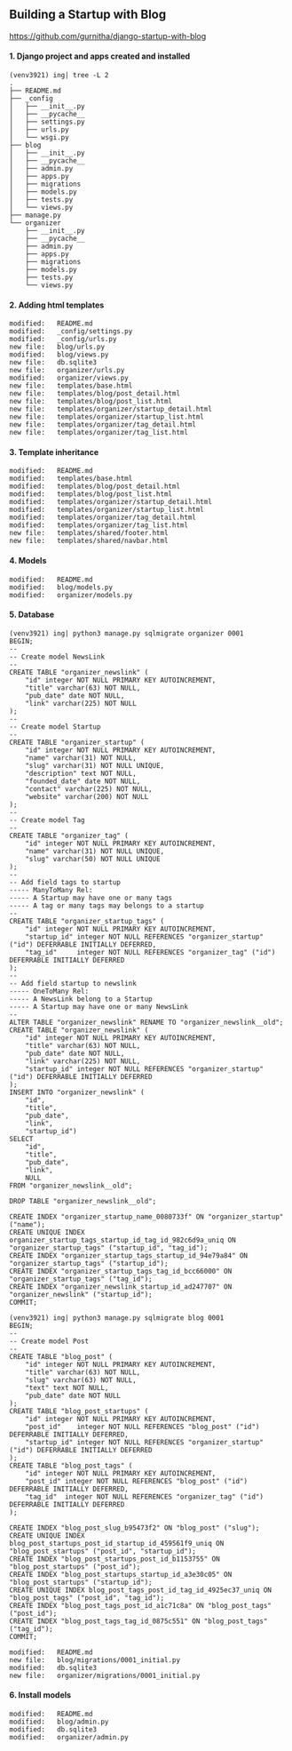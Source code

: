 ## Building a Startup with Blog
https://github.com/gurnitha/django-startup-with-blog

#### 1. Django project and apps created and installed

	(venv3921) ing| tree -L 2
	.
	├── README.md
	├── _config
	│   ├── __init__.py
	│   ├── __pycache__
	│   ├── settings.py
	│   ├── urls.py
	│   └── wsgi.py
	├── blog
	│   ├── __init__.py
	│   ├── __pycache__
	│   ├── admin.py
	│   ├── apps.py
	│   ├── migrations
	│   ├── models.py
	│   ├── tests.py
	│   └── views.py
	├── manage.py
	└── organizer
	    ├── __init__.py
	    ├── __pycache__
	    ├── admin.py
	    ├── apps.py
	    ├── migrations
	    ├── models.py
	    ├── tests.py
	    └── views.py

#### 2. Adding html templates

	modified:   README.md
	modified:   _config/settings.py
	modified:   _config/urls.py
	new file:   blog/urls.py
	modified:   blog/views.py
	new file:   db.sqlite3
	new file:   organizer/urls.py
	modified:   organizer/views.py
	new file:   templates/base.html
	new file:   templates/blog/post_detail.html
	new file:   templates/blog/post_list.html
	new file:   templates/organizer/startup_detail.html
	new file:   templates/organizer/startup_list.html
	new file:   templates/organizer/tag_detail.html
	new file:   templates/organizer/tag_list.html

#### 3. Template inheritance

	modified:   README.md
	modified:   templates/base.html
	modified:   templates/blog/post_detail.html
	modified:   templates/blog/post_list.html
	modified:   templates/organizer/startup_detail.html
	modified:   templates/organizer/startup_list.html
	modified:   templates/organizer/tag_detail.html
	modified:   templates/organizer/tag_list.html
	new file:   templates/shared/footer.html
	new file:   templates/shared/navbar.html


#### 4. Models

	modified:   README.md
	modified:   blog/models.py
	modified:   organizer/models.py

#### 5. Database

	(venv3921) ing| python3 manage.py sqlmigrate organizer 0001
	BEGIN;
	--
	-- Create model NewsLink
	--
	CREATE TABLE "organizer_newslink" (
		"id" integer NOT NULL PRIMARY KEY AUTOINCREMENT, 
		"title" varchar(63) NOT NULL, 
		"pub_date" date NOT NULL, 
		"link" varchar(225) NOT NULL
	);
	--
	-- Create model Startup
	--
	CREATE TABLE "organizer_startup" (
		"id" integer NOT NULL PRIMARY KEY AUTOINCREMENT, 
		"name" varchar(31) NOT NULL, 
		"slug" varchar(31) NOT NULL UNIQUE, 
		"description" text NOT NULL, 
		"founded_date" date NOT NULL, 
		"contact" varchar(225) NOT NULL, 
		"website" varchar(200) NOT NULL
	);
	--
	-- Create model Tag
	--
	CREATE TABLE "organizer_tag" (
		"id" integer NOT NULL PRIMARY KEY AUTOINCREMENT, 
		"name" varchar(31) NOT NULL UNIQUE, 
		"slug" varchar(50) NOT NULL UNIQUE
	);
	--
	-- Add field tags to startup
	----- ManyToMany Rel: 
	----- A Startup may have one or many tags
	----- A tag or many tags may belongs to a startup
	--
	CREATE TABLE "organizer_startup_tags" (
		"id" integer NOT NULL PRIMARY KEY AUTOINCREMENT, 
		"startup_id" integer NOT NULL REFERENCES "organizer_startup" ("id") DEFERRABLE INITIALLY DEFERRED, 
		"tag_id"     integer NOT NULL REFERENCES "organizer_tag" ("id")     DEFERRABLE INITIALLY DEFERRED
	);
	--
	-- Add field startup to newslink
	----- OneToMany Rel: 
	----- A NewsLink belong to a Startup
	----- A Startup may have one or many NewsLink
	--
	ALTER TABLE "organizer_newslink" RENAME TO "organizer_newslink__old";
	CREATE TABLE "organizer_newslink" (
		"id" integer NOT NULL PRIMARY KEY AUTOINCREMENT, 
		"title" varchar(63) NOT NULL, 
		"pub_date" date NOT NULL, 
		"link" varchar(225) NOT NULL, 
		"startup_id" integer NOT NULL REFERENCES "organizer_startup" ("id") DEFERRABLE INITIALLY DEFERRED
	);
	INSERT INTO "organizer_newslink" (
		"id", 
		"title", 
		"pub_date", 
		"link", 
		"startup_id") 
	SELECT 
		"id", 
		"title", 
		"pub_date", 
		"link",
		NULL 
	FROM "organizer_newslink__old";

	DROP TABLE "organizer_newslink__old";

	CREATE INDEX "organizer_startup_name_0080733f" ON "organizer_startup" ("name");
	CREATE UNIQUE INDEX organizer_startup_tags_startup_id_tag_id_982c6d9a_uniq ON "organizer_startup_tags" ("startup_id", "tag_id");
	CREATE INDEX "organizer_startup_tags_startup_id_94e79a84" ON "organizer_startup_tags" ("startup_id");
	CREATE INDEX "organizer_startup_tags_tag_id_bcc66000" ON "organizer_startup_tags" ("tag_id");
	CREATE INDEX "organizer_newslink_startup_id_ad247707" ON "organizer_newslink" ("startup_id");
	COMMIT;

	(venv3921) ing| python3 manage.py sqlmigrate blog 0001
	BEGIN;
	--
	-- Create model Post
	--
	CREATE TABLE "blog_post" (
		"id" integer NOT NULL PRIMARY KEY AUTOINCREMENT, 
		"title" varchar(63) NOT NULL, 
		"slug" varchar(63) NOT NULL, 
		"text" text NOT NULL, 
		"pub_date" date NOT NULL
	);
	CREATE TABLE "blog_post_startups" (
		"id" integer NOT NULL PRIMARY KEY AUTOINCREMENT, 
		"post_id"    integer NOT NULL REFERENCES "blog_post" ("id")         DEFERRABLE INITIALLY DEFERRED, 
		"startup_id" integer NOT NULL REFERENCES "organizer_startup" ("id") DEFERRABLE INITIALLY DEFERRED
	);
	CREATE TABLE "blog_post_tags" (
		"id" integer NOT NULL PRIMARY KEY AUTOINCREMENT, 
		"post_id" integer NOT NULL REFERENCES "blog_post" ("id")     DEFERRABLE INITIALLY DEFERRED, 
		"tag_id"  integer NOT NULL REFERENCES "organizer_tag" ("id") DEFERRABLE INITIALLY DEFERRED
	);

	CREATE INDEX "blog_post_slug_b95473f2" ON "blog_post" ("slug");
	CREATE UNIQUE INDEX blog_post_startups_post_id_startup_id_459561f9_uniq ON "blog_post_startups" ("post_id", "startup_id");
	CREATE INDEX "blog_post_startups_post_id_b1153755" ON "blog_post_startups" ("post_id");
	CREATE INDEX "blog_post_startups_startup_id_a3e30c05" ON "blog_post_startups" ("startup_id");
	CREATE UNIQUE INDEX blog_post_tags_post_id_tag_id_4925ec37_uniq ON "blog_post_tags" ("post_id", "tag_id");
	CREATE INDEX "blog_post_tags_post_id_a1c71c8a" ON "blog_post_tags" ("post_id");
	CREATE INDEX "blog_post_tags_tag_id_0875c551" ON "blog_post_tags" ("tag_id");
	COMMIT;

	modified:   README.md
	new file:   blog/migrations/0001_initial.py
	modified:   db.sqlite3
	new file:   organizer/migrations/0001_initial.py

#### 6. Install models

	modified:   README.md
	modified:   blog/admin.py
	modified:   db.sqlite3
	modified:   organizer/admin.py

	